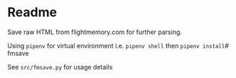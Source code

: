 # Readme

Save raw HTML from flightmemory.com for further parsing.

Using `pipenv` for virtual environment i.e. `pipenv shell` then `pipenv install`# fmsave

See `src/fmsave.py` for usage details
